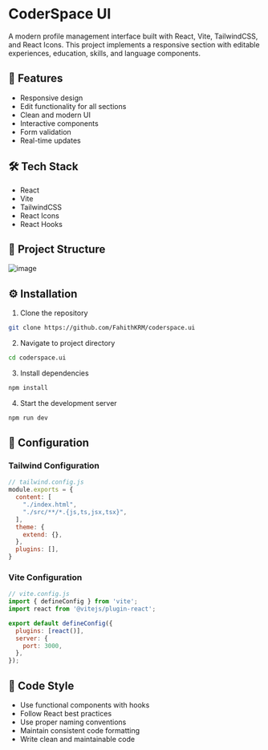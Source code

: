 # CoderSpace UI

A modern profile management interface built with React, Vite, TailwindCSS, and React Icons. This project implements a responsive section with editable experiences, education, skills, and language components.

## 🚀 Features

- Responsive design
- Edit functionality for all sections
- Clean and modern UI
- Interactive components
- Form validation
- Real-time updates

## 🛠️ Tech Stack

- React
- Vite
- TailwindCSS
- React Icons
- React Hooks

## 📁 Project Structure
![image](https://github.com/user-attachments/assets/a69e47e3-200f-417e-8c5a-c15d54733dba)


## ⚙️ Installation

1. Clone the repository
```bash
git clone https://github.com/FahithKRM/coderspace.ui
```

2. Navigate to project directory
```bash
cd coderspace.ui
```

3. Install dependencies
```bash
npm install
```

4. Start the development server
```bash
npm run dev
```

## 🔧 Configuration

### Tailwind Configuration
```javascript
// tailwind.config.js
module.exports = {
  content: [
    "./index.html",
    "./src/**/*.{js,ts,jsx,tsx}",
  ],
  theme: {
    extend: {},
  },
  plugins: [],
}
```

### Vite Configuration
```javascript
// vite.config.js
import { defineConfig } from 'vite';
import react from '@vitejs/plugin-react';

export default defineConfig({
  plugins: [react()],
  server: {
    port: 3000,
  },
});
```

## 📝 Code Style

- Use functional components with hooks
- Follow React best practices
- Use proper naming conventions
- Maintain consistent code formatting
- Write clean and maintainable code
